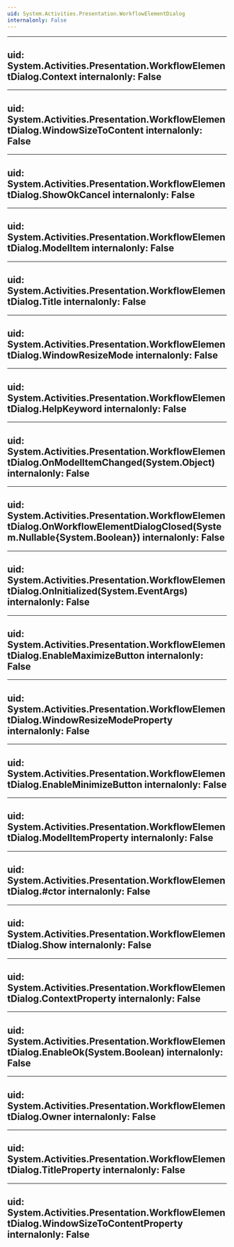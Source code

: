 ```yaml
---
uid: System.Activities.Presentation.WorkflowElementDialog
internalonly: False
---
```


---
uid: System.Activities.Presentation.WorkflowElementDialog.Context
internalonly: False
---

---
uid: System.Activities.Presentation.WorkflowElementDialog.WindowSizeToContent
internalonly: False
---

---
uid: System.Activities.Presentation.WorkflowElementDialog.ShowOkCancel
internalonly: False
---

---
uid: System.Activities.Presentation.WorkflowElementDialog.ModelItem
internalonly: False
---

---
uid: System.Activities.Presentation.WorkflowElementDialog.Title
internalonly: False
---

---
uid: System.Activities.Presentation.WorkflowElementDialog.WindowResizeMode
internalonly: False
---

---
uid: System.Activities.Presentation.WorkflowElementDialog.HelpKeyword
internalonly: False
---

---
uid: System.Activities.Presentation.WorkflowElementDialog.OnModelItemChanged(System.Object)
internalonly: False
---

---
uid: System.Activities.Presentation.WorkflowElementDialog.OnWorkflowElementDialogClosed(System.Nullable{System.Boolean})
internalonly: False
---

---
uid: System.Activities.Presentation.WorkflowElementDialog.OnInitialized(System.EventArgs)
internalonly: False
---

---
uid: System.Activities.Presentation.WorkflowElementDialog.EnableMaximizeButton
internalonly: False
---

---
uid: System.Activities.Presentation.WorkflowElementDialog.WindowResizeModeProperty
internalonly: False
---

---
uid: System.Activities.Presentation.WorkflowElementDialog.EnableMinimizeButton
internalonly: False
---

---
uid: System.Activities.Presentation.WorkflowElementDialog.ModelItemProperty
internalonly: False
---

---
uid: System.Activities.Presentation.WorkflowElementDialog.#ctor
internalonly: False
---

---
uid: System.Activities.Presentation.WorkflowElementDialog.Show
internalonly: False
---

---
uid: System.Activities.Presentation.WorkflowElementDialog.ContextProperty
internalonly: False
---

---
uid: System.Activities.Presentation.WorkflowElementDialog.EnableOk(System.Boolean)
internalonly: False
---

---
uid: System.Activities.Presentation.WorkflowElementDialog.Owner
internalonly: False
---

---
uid: System.Activities.Presentation.WorkflowElementDialog.TitleProperty
internalonly: False
---

---
uid: System.Activities.Presentation.WorkflowElementDialog.WindowSizeToContentProperty
internalonly: False
---
